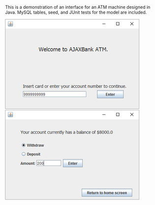 This is a demonstration of an interface for an ATM machine designed in Java. MySQL tables, seed, and JUnit tests for the model are included.

![home screen](ajaxbank_homescreen.png)
![account screen](ajaxbank_account_screen.png)